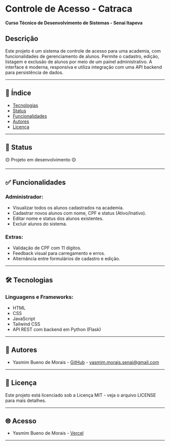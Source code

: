 
# Controle de Acesso - Catraca 
**Curso Técnico de Desenvolvimento de Sistemas - Senai Itapeva**

## Descrição  
Este projeto é um sistema de controle de acesso para uma academia, com funcionalidades de gerenciamento de alunos. Permite o cadastro, edição, listagem e exclusão de alunos por meio de um painel administrativo. A interface é moderna, responsiva e utiliza integração com uma API backend para persistência de dados.

---

## 📑 Índice  
- [Tecnologias](#tecnologias)  
- [Status](#status)  
- [Funcionalidades](#funcionalidades)  
- [Autores](#autores)  
- [Licença](#licença)

---

## 🚧 Status  
🟡 Projeto em desenvolvimento 🟡

---

## ✅ Funcionalidades  

### Administrador:
- Visualizar todos os alunos cadastrados na academia.
- Cadastrar novos alunos com nome, CPF e status (Ativo/Inativo).
- Editar nome e status dos alunos existentes.
- Excluir alunos do sistema.

### Extras:
- Validação de CPF com 11 dígitos.
- Feedback visual para carregamento e erros.
- Alternância entre formulários de cadastro e edição.

---

## 🛠 Tecnologias  

### Linguagens e Frameworks:  
- HTML  
- CSS  
- JavaScript  
- Tailwind CSS  
- API REST com backend em Python (Flask)

---

## 👥 Autores  
- Yasmim Bueno de Morais - [GitHub](hhttps://github.com/YMorais/) - yasmim.morais.senai@gmail.com

---

## 📄 Licença  
Este projeto está licenciado sob a Licença MIT - veja o arquivo LICENSE para mais detalhes.

---

## 🌐 Acesso  
- Yasmim Bueno de Morais - [Vercel](https://catraca-local.vercel.app/)

---



